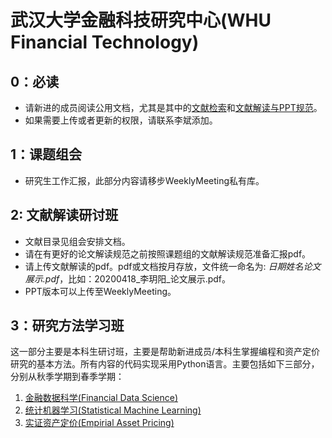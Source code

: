# 武汉大学金融科技研究中心(WHU Financial Technology)

## 0：必读

- 请新进的成员阅读公用文档，尤其是其中的[文献检索](00-公用文档/01-1-文献来源及检索技巧.pdf)和[文献解读与PPT规范](00-公用文档/02-1-文献解读PPT规范.md)。
- 如果需要上传或者更新的权限，请联系李斌添加。



## 1：课题组会

- 研究生工作汇报，此部分内容请移步WeeklyMeeting私有库。



## 2: 文献解读研讨班

* 文献目录见组会安排文档。
* 请在有更好的论文解读规范之前按照课题组的文献解读规范准备汇报pdf。
* 请上传文献解读的pdf。pdf或文档按月存放，文件统一命名为: *日期姓名论文展示.pdf*，比如：20200418_李玥阳_论文展示.pdf。
* PPT版本可以上传至WeeklyMeeting。


## 3：研究方法学习班

这一部分主要是本科生研讨班，主要是帮助新进成员/本科生掌握编程和资产定价研究的基本方法。所有内容的代码实现采用Python语言。主要包括如下三部分，分别从秋季学期到春季学期：

1. [金融数据科学(Financial Data Science)](10-研究方法学习班/11-金融数据科学/README.md)
2. [统计机器学习(Statistical Machine Learning)](10-研究方法学习班/12-统计机器学习/README.md)
3. [实证资产定价(Empirial Asset Pricing)](10-研究方法学习班/13-实证资产定价/README.md) 

